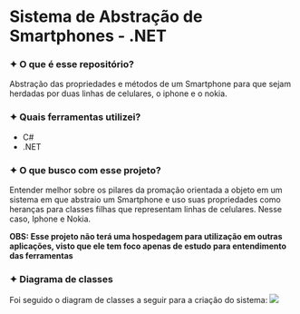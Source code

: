 <h1>Sistema de Abstração de Smartphones - .NET</h1>
<h3>✦ O que é esse repositório?</h3>
<p>Abstração das propriedades e métodos de um Smartphone para que sejam herdadas por duas linhas de celulares, o iphone e o nokia.</p>

<h3>✦ Quais ferramentas utilizei?</h3>
<ul>
  <li>C#</li>
  <li>.NET</li>
</ul>

<h3>✦ O que busco com esse projeto?</h3>
<p>Entender melhor sobre os pilares da promação orientada a objeto em um sistema em que abstraio um Smartphone e uso suas propriedades como heranças para classes filhas que representam linhas de celulares. Nesse caso, Iphone e Nokia.</p>

<p><strong>OBS: Esse projeto não terá uma hospedagem para utilização em outras aplicações, visto que ele tem foco apenas de estudo para entendimento das ferramentas</strong></p>

<h3>✦ Diagrama de classes</h3>
Foi seguido o diagram de classes a seguir para a criação do sistema:

<img src="/Imagens/diagrama.png"/>